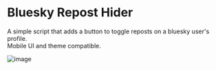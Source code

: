 # Bluesky Repost Hider
A simple script that adds a button to toggle reposts on a bluesky user's profile.<br>
Mobile UI and theme compatible.

![image](https://github.com/user-attachments/assets/ab97c75b-3a94-4b36-bafa-a326f2a61cb2)
